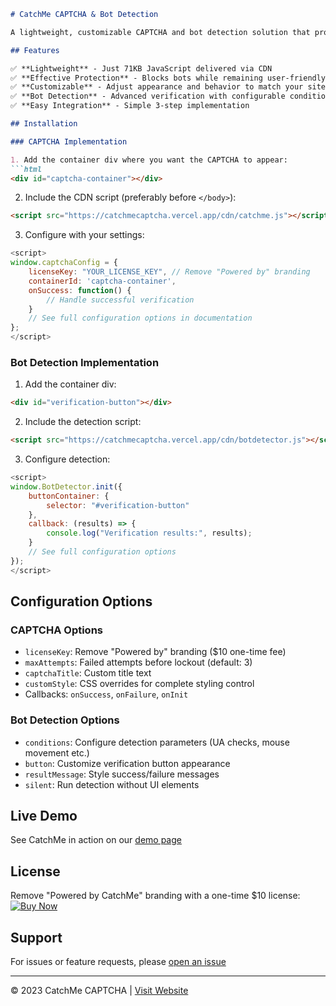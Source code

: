```markdown
# CatchMe CAPTCHA & Bot Detection

A lightweight, customizable CAPTCHA and bot detection solution that protects your website without frustrating users.

## Features

✅ **Lightweight** - Just 71KB JavaScript delivered via CDN  
✅ **Effective Protection** - Blocks bots while remaining user-friendly  
✅ **Customizable** - Adjust appearance and behavior to match your site  
✅ **Bot Detection** - Advanced verification with configurable conditions  
✅ **Easy Integration** - Simple 3-step implementation  

## Installation

### CAPTCHA Implementation

1. Add the container div where you want the CAPTCHA to appear:
```html
<div id="captcha-container"></div>
```

2. Include the CDN script (preferably before `</body>`):
```html
<script src="https://catchmecaptcha.vercel.app/cdn/catchme.js"></script>
```

3. Configure with your settings:
```javascript
<script>
window.captchaConfig = {
    licenseKey: "YOUR_LICENSE_KEY", // Remove "Powered by" branding
    containerId: 'captcha-container',
    onSuccess: function() {
        // Handle successful verification
    }
    // See full configuration options in documentation
};
</script>
```

### Bot Detection Implementation

1. Add the container div:
```html
<div id="verification-button"></div>
```

2. Include the detection script:
```html
<script src="https://catchmecaptcha.vercel.app/cdn/botdetector.js"></script>
```

3. Configure detection:
```javascript
<script>
window.BotDetector.init({
    buttonContainer: {
        selector: "#verification-button"
    },
    callback: (results) => {
        console.log("Verification results:", results);
    }
    // See full configuration options
});
</script>
```

## Configuration Options

### CAPTCHA Options
- `licenseKey`: Remove "Powered by" branding ($10 one-time fee)
- `maxAttempts`: Failed attempts before lockout (default: 3)
- `captchaTitle`: Custom title text
- `customStyle`: CSS overrides for complete styling control
- Callbacks: `onSuccess`, `onFailure`, `onInit`

### Bot Detection Options
- `conditions`: Configure detection parameters (UA checks, mouse movement etc.)
- `button`: Customize verification button appearance
- `resultMessage`: Style success/failure messages
- `silent`: Run detection without UI elements

## Live Demo

See CatchMe in action on our [demo page](https://catchmecaptcha.vercel.app)

## License

Remove "Powered by CatchMe" branding with a one-time $10 license:
[![Buy Now](https://www.paypalobjects.com/en_US/i/btn/btn_buynowCC_LG.gif)](https://www.paypal.com/cgi-bin/webscr?cmd=_s-xclick&hosted_button_id=MV2RQ75CA8S82)

## Support

For issues or feature requests, please [open an issue](https://github.com/your-repo/issues)

---

© 2023 CatchMe CAPTCHA | [Visit Website](https://catchmecaptcha.vercel.app)
```
